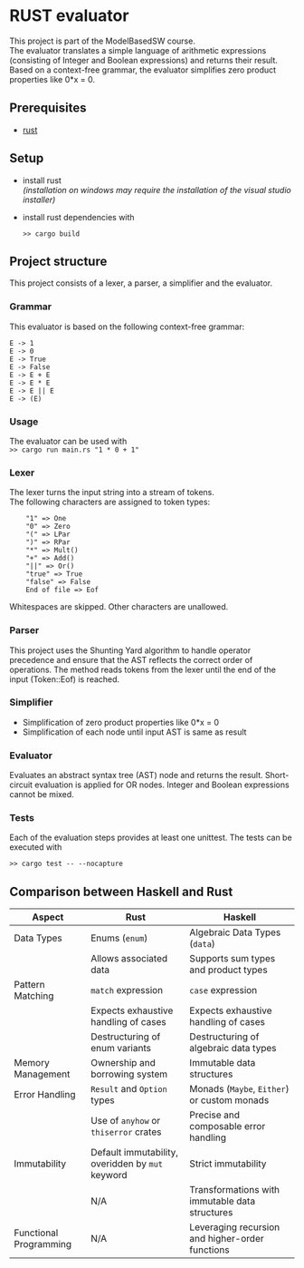 # RUST evaluator
This project is part of the ModelBasedSW course.
<br>The evaluator translates a simple language of arithmetic expressions (consisting of Integer and Boolean expressions) and returns their result. Based on a context-free grammar, the evaluator simplifies zero product properties like 0*x = 0. 


## Prerequisites
- [rust](https://www.rust-lang.org/tools/install)


## Setup
- install rust
  <br>_(installation on windows may require the installation of the visual studio installer)_
- install rust dependencies with
    
    `>> cargo build`



## Project structure
This project consists of a lexer, a parser, a simplifier and the evaluator. 


### Grammar
This evaluator is based on the following context-free grammar:
```
E -> 1
E -> 0
E -> True
E -> False
E -> E + E
E -> E * E
E -> E || E
E -> (E)
```


### Usage
The evaluator can be used with<br>
    `>> cargo run main.rs "1 * 0 + 1"`


### Lexer
The lexer turns the input string into a stream of tokens. 
<br>The following characters are assigned to token types: 
```
    "1" => One
    "0" => Zero
    "(" => LPar
    ")" => RPar
    "*" => Mult() 
    "+" => Add() 
    "||" => Or() 
    "true" => True
    "false" => False
    End of file => Eof
```
Whitespaces are skipped. Other characters are unallowed. 


### Parser
This project uses the Shunting Yard algorithm to handle operator precedence and ensure that the AST reflects the correct order of operations. The method reads tokens from the lexer until the end of the input (Token::Eof) is reached.


### Simplifier
* Simplification of zero product properties like 0*x = 0
* Simplification of each node until input AST is same as result


### Evaluator
Evaluates an abstract syntax tree (AST) node and returns the result. Short-circuit evaluation is applied for OR nodes. Integer and Boolean expressions cannot be mixed.


### Tests
Each of the evaluation steps provides at least one unittest. The tests can be executed with<br>

   `>> cargo test -- --nocapture`


## Comparison between Haskell and Rust

| Aspect                      | Rust                                             | Haskell                                                |
|-----------------------------|--------------------------------------------------|--------------------------------------------------------|
| Data Types                  | Enums (`enum`)                                   | Algebraic Data Types (`data`)                           |
|                             | Allows associated data                           | Supports sum types and product types                    |
| Pattern Matching            | `match` expression                               | `case` expression                                      |
|                             | Expects exhaustive handling of cases             | Expects exhaustive handling of cases                    |
|                             | Destructuring of enum variants                    | Destructuring of algebraic data types                   |
| Memory Management           | Ownership and borrowing system                    | Immutable data structures                              |
| Error Handling              | `Result` and `Option` types                       | Monads (`Maybe`, `Either`) or custom monads             |
|                             | Use of `anyhow` or `thiserror` crates             | Precise and composable error handling                   |
| Immutability                | Default immutability, overidden by `mut` keyword | Strict immutability                                    |
|                             | N/A                                              | Transformations with immutable data structures          |
| Functional Programming      | N/A                                              | Leveraging recursion and higher-order functions         |
